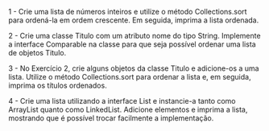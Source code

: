 1 - Crie uma lista de números inteiros e utilize o método Collections.sort para ordená-la em ordem crescente. Em seguida, imprima a lista ordenada.

2 - Crie uma classe Titulo com um atributo nome do tipo String. Implemente a interface Comparable na classe para que seja possível ordenar uma lista de objetos Titulo.

3 - No Exercício 2, crie alguns objetos da classe Titulo e adicione-os a uma lista. Utilize o método Collections.sort para ordenar a lista e, em seguida, imprima os títulos ordenados.

4 - Crie uma lista utilizando a interface List e instancie-a tanto como ArrayList quanto como LinkedList. Adicione elementos e imprima a lista, mostrando que é possível trocar facilmente a implementação.

